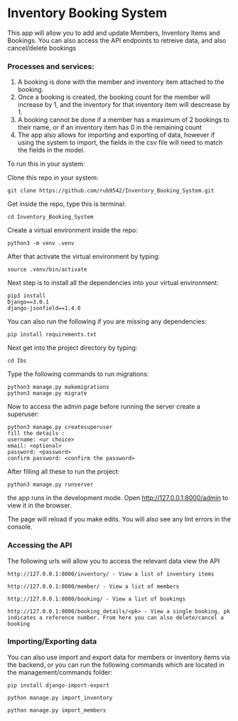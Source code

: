 # Inventory Booking System 

This app will allow you to add and update Members, Inventory Items and Bookings. You can also access the API endpoints to retreive data, and also cancel/delete bookings

### Processes and services:
 1. A booking is done with the member and inventory item attached to the booking.
 2. Once a booking is created, the booking count for the member will increase by 1, and the inventory for that inventory item will descrease by 1.
 3. A booking cannot be done if a member has a maximum of 2 bookings to their name, or if an inventory item has 0 in the remaining count
 4. The app also allows for importing and exporting of data, however if using the system to import, the fields in the csv file will need to match the fields in the model.
 
 To run this in your system:
 
 Clone this repo in your system:
 ```
 git clone https://github.com/rub9542/Inventory_Booking_System.git
 ```
 Get inside the repo, type this is terminal:
 ```
 cd Inventory_Booking_System
 ```
 Create a virtual environment inside the repo:
 ```
 python3 -m venv .venv
 ```
 After that activate the virtual environment by typing:
 ```
 source .venv/bin/activate
 ```
 Next step is to install all the dependencies into your virtual environment:
 ```
 pip3 install 
Django==3.0.1
django-jsonfield==1.4.0
 ```
  You can also run the following if you are missing any dependencies:
 ```
pip install requirements.txt
 ```

 Next get into the project directory by typing:
 ```
 cd Ibs
 ```
 Type the following commands to run migrations:
 ```
 python3 manage.py makemigrations
 python3 manage.py migrate
 ```
 Now to access the admin page before running the server create a superuser:
 ```
 python3 manage.py createsuperuser
 fill the details :
 username: <ur choice>
 email: <optional>
 password: <password>
 confirm password: <confirm the password>
 ```
 After filling all these to run the project:
 ```
 python3 manage.py runserver
 ```
the app runs in the development mode.
Open http://127.0.0.1:8000/admin to view it in the browser.

The page will reload if you make edits.
You will also see any lint errors in the console.

### Accessing the API
The following urls will allow you to access the relevant data view the API

 ```
 http://127.0.0.1:8000/inventory/ - View a list of inventory items
 ```

 ```
 http://127.0.0.1:8000/member/ - View a list of members
 ```

  ```
 http://127.0.0.1:8000/booking/ - View a list of bookings
 ```

  ```
 http://127.0.0.1:8000/booking_details/<pk> - View a single booking. pk indicates a reference number. From here you can also delete/cancel a booking
 ```

 ### Importing/Exporting data

 You can also use import and export data for members or inventory items via the backend, or you can run the following commands which are located in the management/commands folder:

```
pip install django-import-export
```

```
python manage.py import_inventory
 ```

```
python manage.py import_members
 ```







 
 
